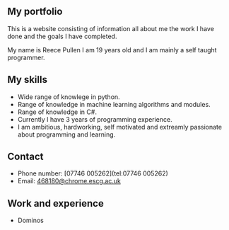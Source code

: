 ## My portfolio

This is a website consisting of information all about me the work I have done and the goals I have completed. 

My name is Reece Pullen I am 19 years old and I am mainly a self taught programmer.

## My skills

- Wide range of knowlege in python.
- Range of knowledge in machine learning algorithms and modules.
- Range of knowledge in C#.
- Currently I have 3 years of programming experience.
- I am ambitious, hardworking, self motivated and extreamly passionate about programming and learning.

## Contact

- Phone number: [07746 005262](tel:07746 005262)
- Email: <468180@chrome.escg.ac.uk>
## Work and experience

- Dominos
